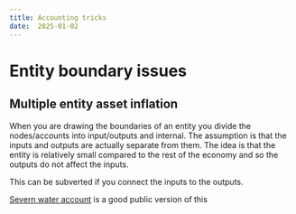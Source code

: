 ```yaml
---
title: Accounting tricks
date:  2025-01-02
---
```


# Entity boundary issues

## Multiple entity asset inflation

When you are drawing the boundaries of an entity you divide the nodes/accounts into input/outputs
and internal.  The assumption is that the inputs and outputs are actually separate from them. The
idea is that the entity is relatively small compared to the rest of the economy and so the outputs
do not affect the inputs.   

This can be subverted if you connect the inputs to the outputs.  

[Severn water account](https://www.bbc.co.uk/news/articles/cd75nqwdpj7o) is a good public version of this 